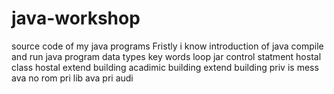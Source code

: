 # java-workshop
source code of my java programs
Fristly i know introduction of java 
compile and run java program
data types
key words 
loop
jar
control statment
 hostal class 
 hostal extend building 
acadimic building extend building     priv is mess ava 
no rom
pri lib ava 
pri audi 
